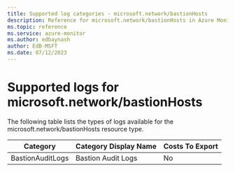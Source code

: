 ```yaml
---
title: Supported log categories - microsoft.network/bastionHosts
description: Reference for microsoft.network/bastionHosts in Azure Monitor Logs.
ms.topic: reference
ms.service: azure-monitor
ms.author: edbaynash
author: EdB-MSFT
ms.date: 07/12/2023
---
```

# Supported logs for microsoft.network/bastionHosts  
<!-- Data source : naam-->


  The following table lists the types of logs available for the microsoft.network/bastionHosts resource type.

|Category|Category Display Name|Costs To Export|
|---|---|---|
|BastionAuditLogs |Bastion Audit Logs |No |


<!--Gen Date:  Wed Jul 12 2023 17:59:09 GMT+0300 (Israel Daylight Time)-->